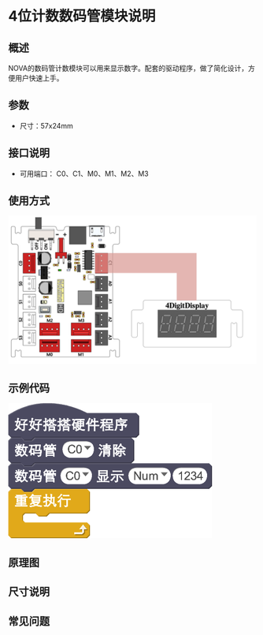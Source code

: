 # 4位计数数码管模块说明

## 概述
NOVA的数码管计数模块可以用来显示数字。配套的驱动程序，做了简化设计，方便用户快速上手。

## 参数
- 尺寸：57x24mm

## 接口说明
- 可用端口： C0、C1、M0、M1、M2、M3

## 使用方式
![](./images/03.png)

## 示例代码
![](./images/04.png)

## 原理图

## 尺寸说明

## 常见问题
